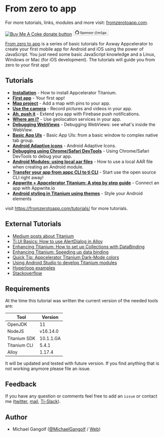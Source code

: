 # From zero to app
For more tutorials, links, modules and more visit: <a href="https://fromzerotoapp.com">fromzerotoapp.com</a>.

<span class="badge-buymeacoffee"><a href="https://www.buymeacoffee.com/miga" title="donate"><img src="https://img.shields.io/badge/buy%20me%20a%20coke-donate-orange.svg" alt="Buy Me A Coke donate button" /></a></span> <a href="https://github.com/sponsors/m1ga"><img src="./images/gh_sponsor.png" title="Sponsor me"/></a>

<a href="https://fromzerotoapp.com">From zero to app</a> is a series of basic tutorials for Axway Appcelerator to create your first mobile app for Android and iOS using the power of JavaScript. You just need some basic JavaScript knowledge and a Linux, Windows or Mac (for iOS development). The tutorials will guide you from zero to your first app!

## Tutorials

* **[Installation](https://fromzerotoapp.com/how-to-install-appcelerator-titanium/)** - How to install Appcelerator Titanium.
* **[First app](https://fromzerotoapp.com/first-app/)** - Your first app!
* **[Map project](https://fromzerotoapp.com/map-project/)** - Add a map with pins to your app.
* **[Use the camera](https://fromzerotoapp.com/use-the-camera/)** - Record pictures and videos in your app.
* **[Ah, push it](https://fromzerotoapp.com/ah-push-it-use-firebase-push-in-your-app/)** - Extend you app with Firebase push notifications.
* **[Where am I?](https://fromzerotoapp.com/where-am-i-a-geolcation-gps-project/)** - Use geolocation services in your app.
* **[Debugging WebViews](https://fromzerotoapp.com/debugging-webviews/)** - Debugging WebViews: see what's inside the WebView.
* **[Basic App UIs](https://fromzerotoapp.com/basic-app-ui-layouts/)** - Basic App UIs: from a basic window to complex native tab group.
* **[Android Adaptive icons](https://fromzerotoapp.com/android-adaptive-icons/)** - Android Adaptive Icons.
* **[Debugging using Chrome/Safari DevTools](https://fromzerotoapp.com/debugging-apps-using-chrome-devtools/)** - Using Chrome/Safari DevTools to debug your app.
* **[Android Modules: using local aar files](https://fromzerotoapp.com/android-modules-using-local-aar-files/)** - How to use a local AAR file when creating an Android module.
* **[Transfer your app from appc CLI to ti CLI](https://fromzerotoapp.com/transfer-your-app-from-appc-cli-to-ti-cli/)** - Start use the open source CLI right away!
* **[Appwrite + Appcelerator Titanium: A step by step guide](https://fromzerotoapp.com/appwrite-appcelerator-titanium-a-step-by-step-guide/)** - Connect an app with Appwrite.io
* **[Android styling in Titanium using themes](https://fromzerotoapp.com/android-styling-in-titanium-using-themes/)** - Style your Android elements

visit https://fromzerotoapp.com/tutorials/ for more tutorials.

## External Tutorials

* [Medium posts about Titanium](https://medium.com/all-titanium)
* [Ti.UI Basics: How to use AlertDialog in Alloy](https://medium.com/all-titanium/ti-ui-basics-how-to-use-alertdialog-in-alloy-1059c7d70278)
* [Enhancing Titanium: How to set up Collections with DataBinding](https://medium.com/all-titanium/enhancing-titanium-how-to-set-up-collections-with-databinding-39573cd30911)
* [Enhancing Titanium: Speeding up data binding](https://medium.com/all-titanium/enhancing-titanium-speeding-up-data-binding-5adf46f73760)
* [Quick Tip: Appcelerator Titanium Dark-Mode colors](https://dev.to/miga/quick-tip-appcelerator-titanium-dark-mode-colors-1n7g)
* [Using Android Studio to develop Titanium modules](https://dev.to/miga/using-android-studio-to-develop-titanium-modules-2jc4)
* [Hyperloop examples](https://github.com/tidev/hyperloop-examples)
* [Stackoverflow](https://stackoverflow.com/questions/tagged/appcelerator-titanium)


## Requirements
At the time this tutorial was written the current version of the needed tools are:

| Tool | Version |
| --- | --- |
| OpenJDK | 11 |
| NodeJS | v16.14.0 |
| Titanium SDK | 10.1.1.GA |
| Titanium CLI |5.4.1 |
| Alloy | 1.17.4 |

It will be updated and tested with future version. If you find anything that is not working anymore please file an issue.


## Feedback
If you have any question or comments feel free to add an `issue` or contact me ([twitter](https://twitter.com/MichaelGangolf), [mail](miga@migaweb.de), [Ti-Slack](http://tislack.org/)).

## Author
- Michael Gangolf ([@MichaelGangolf](https://twitter.com/MichaelGangolf) / [Web](http://migaweb.de))
